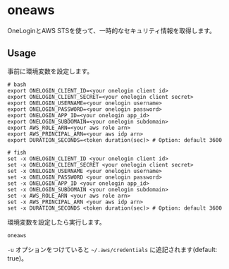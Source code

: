 # oneaws

OneLoginとAWS STSを使って、一時的なセキュリティ情報を取得します。

## Usage

事前に環境変数を設定します。

```
# bash
export ONELOGIN_CLIENT_ID=<your onelogin client id>
export ONELOGIN_CLIENT_SECRET=<your onelogin client secret>
export ONELOGIN_USERNAME=<your onelogin username>
export ONELOGIN_PASSWORD=<your onelogin password>
export ONELOGIN_APP_ID=<your onelogin app_id>
export ONELOGIN_SUBDOMAIN=<your onelogin subdomain>
export AWS_ROLE_ARN=<your aws role arn>
export AWS_PRINCIPAL_ARN=<your aws idp arn>
export DURATION_SECONDS=<token duration(sec)> # Option: default 3600

# fish
set -x ONELOGIN_CLIENT_ID <your onelogin client id>
set -x ONELOGIN_CLIENT_SECRET <your onelogin client secret>
set -x ONELOGIN_USERNAME <your onelogin username>
set -x ONELOGIN_PASSWORD <your onelogin password>
set -x ONELOGIN_APP_ID <your onelogin app_id>
set -x ONELOGIN_SUBDOMAIN <your onelogin subdomain>
set -x AWS_ROLE_ARN <your aws role arn>
set -x AWS_PRINCIPAL_ARN <your aws idp arn>
set -x DURATION_SECONDS <token duration(sec)> # Option: default 3600
```

環境変数を設定したら実行します。

```
oneaws
```

`-u` オプションをつけていると `~/.aws/credentials` に追記されます(default: true)。
